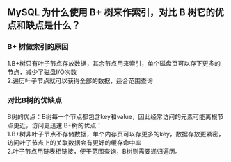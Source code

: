 ## MySQL 为什么使用 B+ 树来作索引，对比 B 树它的优点和缺点是什么？

### B+ 树做索引的原因
1.B+树只有叶子节点存放数据，其余节点用来索引，单个磁盘页可以存下更多的节点，减少了磁盘I/O次数  
2.遍历叶子节点就可以获得全部的数据，适合范围查询

### 对比B树的优缺点
B树的优点：B树每一个节点都包含key和value，因此经常访问的元素可能离根节点更近，访问更迅速
B+树的优点：  
1.B+树非叶子节点不存储数据，单个内存页可以存更多的key，数据存放更紧密，访问叶子节点上的关联数据会有更好的缓存命中率  
2.叶子节点用链表相链接，便于范围查询，B树则需要递归遍历。